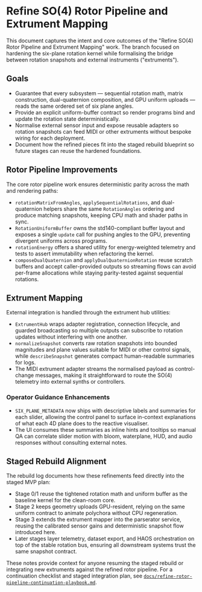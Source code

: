 # Refine SO(4) Rotor Pipeline and Extrument Mapping

This document captures the intent and core outcomes of the "Refine SO(4) Rotor Pipeline and Extrument Mapping" work. The branch focused on hardening the six-plane rotation kernel while formalising the bridge between rotation snapshots and external instruments ("extruments").

## Goals

- Guarantee that every subsystem — sequential rotation math, matrix construction, dual-quaternion composition, and GPU uniform uploads — reads the same ordered set of six plane angles.
- Provide an explicit uniform-buffer contract so render programs bind and update the rotation state deterministically.
- Normalise external sensor input and expose reusable adapters so rotation snapshots can feed MIDI or other extruments without bespoke wiring for each deployment.
- Document how the refined pieces fit into the staged rebuild blueprint so future stages can reuse the hardened foundations.

## Rotor Pipeline Improvements

The core rotor pipeline work ensures deterministic parity across the math and rendering paths:

- `rotationMatrixFromAngles`, `applySequentialRotations`, and dual-quaternion helpers share the same `RotationAngles` ordering and produce matching snapshots, keeping CPU math and shader paths in sync.
- `RotationUniformBuffer` owns the std140-compliant buffer layout and exposes a single `update` call for pushing angles to the GPU, preventing divergent uniforms across programs.
- `rotationEnergy` offers a shared utility for energy-weighted telemetry and tests to assert immutability when refactoring the kernel.
- `composeDualQuaternion` and `applyDualQuaternionRotation` reuse scratch buffers and accept caller-provided outputs so streaming flows can avoid per-frame allocations while staying parity-tested against sequential rotations.

## Extrument Mapping

External integration is handled through the extrument hub utilities:

- `ExtrumentHub` wraps adapter registration, connection lifecycle, and guarded broadcasting so multiple outputs can subscribe to rotation updates without interfering with one another.
- `normalizeSnapshot` converts raw rotation snapshots into bounded magnitudes and plane values suitable for MIDI or other control signals, while `describeSnapshot` generates compact human-readable summaries for logs.
- The MIDI extrument adapter streams the normalised payload as control-change messages, making it straightforward to route the SO(4) telemetry into external synths or controllers.

### Operator Guidance Enhancements

- `SIX_PLANE_METADATA` now ships with descriptive labels and summaries for each slider, allowing the control panel to surface in-context explanations of what each 4D plane does to the reactive visualiser.
- The UI consumes these summaries as inline hints and tooltips so manual QA can correlate slider motion with bloom, waterplane, HUD, and audio responses without consulting external notes.

## Staged Rebuild Alignment

The rebuild log documents how these refinements feed directly into the staged MVP plan:

- Stage 0/1 reuse the tightened rotation math and uniform buffer as the baseline kernel for the clean-room core.
- Stage 2 keeps geometry uploads GPU-resident, relying on the same uniform contract to animate polychora without CPU regeneration.
- Stage 3 extends the extrument mapper into the parserator service, reusing the calibrated sensor gains and deterministic snapshot flow introduced here.
- Later stages layer telemetry, dataset export, and HAOS orchestration on top of the stable rotation bus, ensuring all downstream systems trust the same snapshot contract.

These notes provide context for anyone resuming the staged rebuild or integrating new extruments against the refined rotor pipeline. For a continuation checklist and staged integration plan, see [`docs/refine-rotor-pipeline-continuation-playbook.md`](./refine-rotor-pipeline-continuation-playbook.md).

